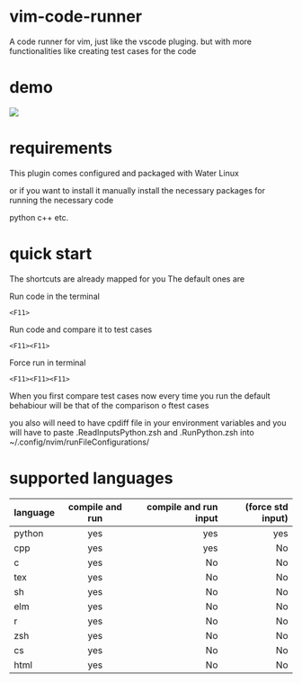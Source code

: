 # vim-code-runner
A code runner for vim, just like the vscode pluging. but with more functionalities like creating test cases for the code
# demo
![](code_runner_demo.gif)
# requirements
This plugin comes configured and packaged with Water Linux

or if you want to install it manually install the necessary packages for running the necessary code

python
c++
etc.

# quick start

The shortcuts are already mapped for you
The default ones are

Run code in the terminal
```
<F11>
```
Run code and compare it to test cases
```
<F11><F11>
```
Force run in terminal 
```
<F11><F11><F11>
```
When you first compare test cases now every time you run <F11> the default behabiour will be that of the comparison o ftest cases

you also will need to have cpdiff file in your environment variables
and you will have to paste .ReadInputsPython.zsh and .RunPython.zsh into ~/.config/nvim/runFileConfigurations/


# supported languages
| language |      compile and run      |  compile and run input | (force std input) |
|----------|:-------------------------:| ----------------------:|------------------:|
|   python |yes                        | yes                    | yes               |
| cpp      |yes                        | yes                    | No                |
| c        | yes                       | No                     | No                |
| tex      | yes                       | No                     | No                |
| sh       | yes                       | No                     | No                |
| elm | yes | No | No |
| r | yes | No | No |
| zsh | yes | No | No |
| cs | yes | No | No |
| html | yes | No | No |


